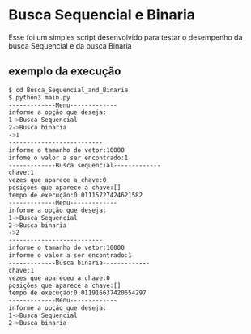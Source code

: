 # Busca Sequencial e Binaria

Esse foi um simples script desenvolvido para testar o desempenho da busca Sequencial e da busca Binaria 

## exemplo da execução

```bash
$ cd Busca_Sequencial_and_Binaria
$ python3 main.py 
-------------Menu-------------
informe a opção que deseja:
1->Busca Sequencial
2->Busca binaria
->1
--------------------------
informe o tamanho do vetor:10000
infome o valor a ser encontrado:1
-------------Busca sequencial-------------
chave:1
vezes que aparece a chave:0
posiçoes que aparece a chave:[]
tempo de execução:0.01115727424621582
-------------Menu-------------
informe a opção que deseja:
1->Busca Sequencial
2->Busca binaria
->2
--------------------------
informe o tamanho do vetor:10000
informe o valor a ser encontrado:1
-------------Busca binaria-------------
chave:1
vezes que apareceu a chave:0
posições que aparece a chave:[]
tempo de execução:0.011916637420654297
-------------Menu-------------
informe a opção que deseja:
1->Busca Sequencial
2->Busca binaria
```